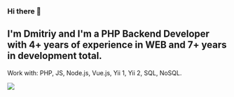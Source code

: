 ### Hi there 👋
<h2>I'm Dmitriy and I'm a PHP Backend Developer with 4+ years of experience in WEB and 7+ years in development total.</h2>
<p>Work with: PHP, JS, Node.js, Vue.js, Yii 1, Yii 2, SQL, NoSQL.</p>
             
<p align="left">
  <img src="https://github-readme-stats.vercel.app/api/top-langs/?username=foulegold&layout=compact&theme=buefy" />
</p>
